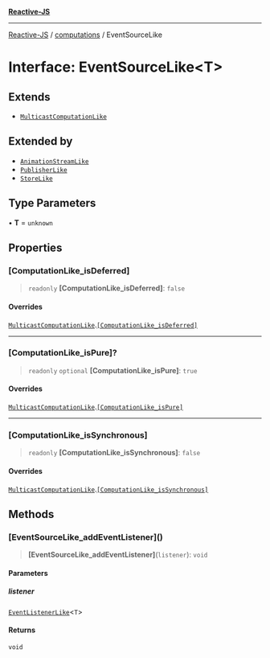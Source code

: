 [**Reactive-JS**](../../README.md)

***

[Reactive-JS](../../README.md) / [computations](../README.md) / EventSourceLike

# Interface: EventSourceLike\<T\>

## Extends

- [`MulticastComputationLike`](MulticastComputationLike.md)

## Extended by

- [`AnimationStreamLike`](../Streamable/interfaces/AnimationStreamLike.md)
- [`PublisherLike`](PublisherLike.md)
- [`StoreLike`](StoreLike.md)

## Type Parameters

• **T** = `unknown`

## Properties

### \[ComputationLike\_isDeferred\]

> `readonly` **\[ComputationLike\_isDeferred\]**: `false`

#### Overrides

[`MulticastComputationLike`](MulticastComputationLike.md).[`[ComputationLike_isDeferred]`](MulticastComputationLike.md#computationlike_isdeferred)

***

### \[ComputationLike\_isPure\]?

> `readonly` `optional` **\[ComputationLike\_isPure\]**: `true`

#### Overrides

[`MulticastComputationLike`](MulticastComputationLike.md).[`[ComputationLike_isPure]`](MulticastComputationLike.md#computationlike_ispure)

***

### \[ComputationLike\_isSynchronous\]

> `readonly` **\[ComputationLike\_isSynchronous\]**: `false`

#### Overrides

[`MulticastComputationLike`](MulticastComputationLike.md).[`[ComputationLike_isSynchronous]`](MulticastComputationLike.md#computationlike_issynchronous)

## Methods

### \[EventSourceLike\_addEventListener\]()

> **\[EventSourceLike\_addEventListener\]**(`listener`): `void`

#### Parameters

##### listener

[`EventListenerLike`](EventListenerLike.md)\<`T`\>

#### Returns

`void`
